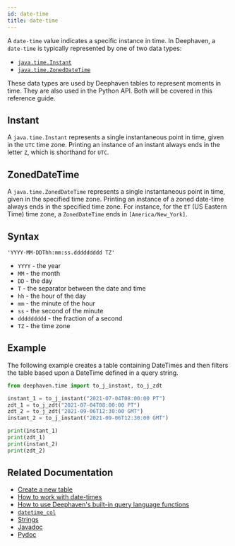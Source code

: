 ```yaml
---
id: date-time
title: date-time
---
```


A `date-time` value indicates a specific instance in time. In Deephaven, a `date-time` is typically represented by one of two data types:

- [`java.time.Instant`](https://docs.oracle.com/en/java/javase/17/docs/api/java.base/java/time/Instant.html)
- [`java.time.ZonedDateTime`](https://docs.oracle.com/en/java/javase/17/docs/api/java.base/java/time/ZonedDateTime.html)

These data types are used by Deephaven tables to represent moments in time. They are also used in the Python API. Both will be covered in this reference guide.

## Instant

A `java.time.Instant` represents a single instantaneous point in time, given in the `UTC` time zone. Printing an instance of an instant always ends in the letter `Z`, which is shorthand for `UTC`.

## ZonedDateTime

A `java.time.ZonedDateTime` represents a single instantaneous point in time, given in the specified time zone. Printing an instance of a zoned date-time always ends in the specified time zone. For instance, for the `ET` (US Eastern Time) time zone, a `ZonedDateTime` ends in `[America/New_York]`.

## Syntax

`'YYYY-MM-DDThh:mm:ss.ddddddddd TZ'`

- `YYYY` - the year
- `MM` - the month
- `DD` - the day
- `T` - the separator between the date and time
- `hh` - the hour of the day
- `mm` - the minute of the hour
- `ss` - the second of the minute
- `ddddddddd` - the fraction of a second
- `TZ` - the time zone

## Example

The following example creates a table containing DateTimes and then filters the table based upon a DateTime defined in a query string.

```python order=null
from deephaven.time import to_j_instant, to_j_zdt

instant_1 = to_j_instant("2021-07-04T08:00:00 PT")
zdt_1 = to_j_zdt("2021-07-04T08:00:00 PT")
zdt_2 = to_j_zdt("2021-09-06T12:30:00 GMT")
instant_2 = to_j_instant("2021-09-06T12:30:00 GMT")

print(instant_1)
print(zdt_1)
print(instant_2)
print(zdt_2)
```

## Related Documentation

- [Create a new table](../../../how-to-guides/new-table.md)
- [How to work with date-times](../../../how-to-guides/work-with-date-time.md)
- [How to use Deephaven's built-in query language functions](../../../how-to-guides/query-language-functions.md)
- [`datetime_col`](../../table-operations/create/dateTimeCol.md)
- [Strings](./strings.md)
- [Javadoc](https://deephaven.io/core/javadoc/io/deephaven/time/DateTime.html)
- [Pydoc](https://deephaven.io/core/pydoc/code/deephaven.dtypes.html?highlight=datetime#deephaven.dtypes.DateTime)
